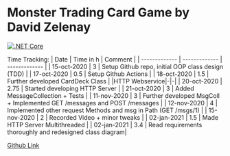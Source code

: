 # Monster Trading Card Game by David Zelenay
[![.NET Core](https://github.com/cellularegg/swe-mtcg/workflows/.NET%20Core/badge.svg)](https://github.com/cellularegg/swe-mtcg/actions?query=workflow%3A%22.NET+Core%22)

Time Tracking:
| Date  | Time in h | Comment |
| ------------- | ------------- | ------------- |
| 15-oct-2020 | 3 | Setup Github repo, initial OOP class design (TDD) |
| 17-oct-2020 | 0.5 | Setup Github Actions |
| 18-oct-2020 | 1.5 | Further developed CardDeck Class |
|HTTP Webservice|-|-|
| 20-oct-2020 | 2.75 | Started developing HTTP Server |
| 21-oct-2020 | 3 | Added MessageCollection + Tests |
| 11-nov-2020 | 3 | Further developed MsgColl + Implemented GET /messages and POST /messages |
| 12-nov-2020 | 4 | Implemented other request Methods and msg in Path (GET /msgs/1) |
| 15-nov-2020 | 2 | Recorded Video + minor tweaks |
| 02-jan-2021 | 1.5 | Made HTTP Server Multithreaded |
| 02-jan-2021 | 3.4 | Read requirements thoroughly and redesigned class diagram|


[Github Link](https://github.com/cellularegg/swe-mtcg)